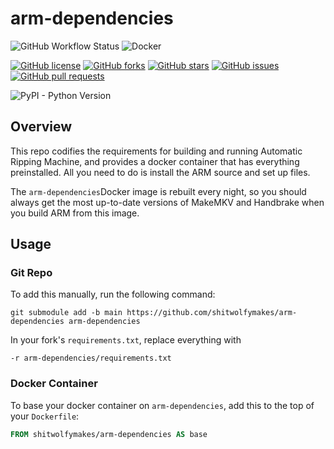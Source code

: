 # arm-dependencies

![GitHub Workflow Status](https://img.shields.io/github/workflow/status/shitwolfymakes/arm-dependencies/publish-image)
![Docker](https://img.shields.io/docker/pulls/shitwolfymakes/arm-dependencies.svg)

[![GitHub license](https://img.shields.io/github/license/shitwolfymakes/arm-dependencies?style=plastic)](https://github.com/shitwolfymakes/arm-dependencies/blob/main/LICENSE)
[![GitHub forks](https://img.shields.io/github/forks/shitwolfymakes/arm-dependencies?style=plastic)](https://github.com/shitwolfymakes/arm-dependencies/network)
[![GitHub stars](https://img.shields.io/github/stars/shitwolfymakes/arm-dependencies?style=plastic)](https://github.com/shitwolfymakes/arm-dependencies/stargazers)
[![GitHub issues](https://img.shields.io/github/issues/shitwolfymakes/arm-dependencies?style=plastic)](https://github.com/shitwolfymakes/arm-dependencies/issues)
[![GitHub pull requests](https://img.shields.io/github/issues-pr/shitwolfymakes/arm-dependencies?style=plastic)](https://github.com/shitwolfymakes/arm-dependencies/pulls)

![PyPI - Python Version](https://img.shields.io/pypi/pyversions/django?style=plastic)


## Overview
This repo codifies the requirements for building and running Automatic Ripping Machine, and provides a docker container that has everything preinstalled. All you need to do is install the ARM source and set up files.

The `arm-dependencies`Docker image is rebuilt every night, so you should always get the most up-to-date versions of MakeMKV and Handbrake when you build ARM from this image.


## Usage
### Git Repo
To add this manually, run the following command:
```shell
git submodule add -b main https://github.com/shitwolfymakes/arm-dependencies arm-dependencies
```

In your fork's `requirements.txt`, replace everything with
```text
-r arm-dependencies/requirements.txt
```

### Docker Container
To base your docker container on `arm-dependencies`, add this to the top of your `Dockerfile`:
```dockerfile
FROM shitwolfymakes/arm-dependencies AS base
```
